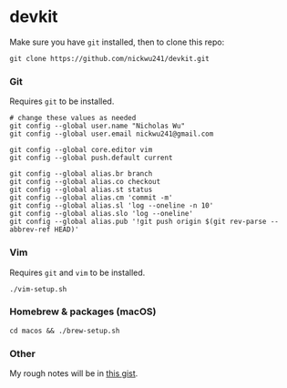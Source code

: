 # devkit
Make sure you have `git` installed, then to clone this repo:
```shell
git clone https://github.com/nickwu241/devkit.git
```

### Git
Requires `git` to be installed.
```shell
# change these values as needed
git config --global user.name "Nicholas Wu"
git config --global user.email nickwu241@gmail.com

git config --global core.editor vim
git config --global push.default current

git config --global alias.br branch
git config --global alias.co checkout
git config --global alias.st status
git config --global alias.cm 'commit -m'
git config --global alias.sl 'log --oneline -n 10'
git config --global alias.slo 'log --oneline'
git config --global alias.pub '!git push origin $(git rev-parse --abbrev-ref HEAD)'
```

### Vim
Requires `git` and `vim` to be installed.
```shell
./vim-setup.sh
```

### Homebrew & packages (macOS)
```shell
cd macos && ./brew-setup.sh
```

### Other
My rough notes will be in [this gist](https://gist.github.com/nickwu241/1abc77d7352c6252127f16a1af6ceb45).
